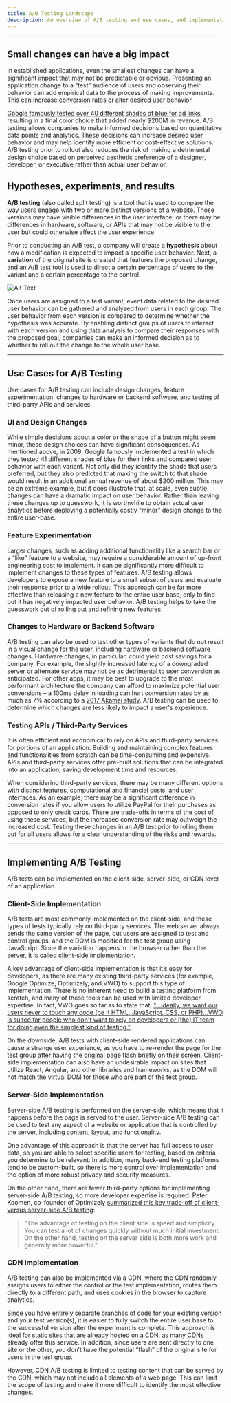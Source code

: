 ```yaml
---
title: A/B Testing Landscape
description: An overview of A/B testing and use cases, and implementation options.
---
```


---

## Small changes can have a big impact

In established applications, even the smallest changes can have a significant impact that may not be predictable or obvious. Presenting an application change to a “test” audience of users and observing their behavior can add empirical data to the process of making improvements. This can increase conversion rates or alter desired user behavior.

[Google famously tested over 40 different shades of
blue for ad links](https://www.theguardian.com/technology/2014/feb/05/why-google-engineers-designers), resulting in a final color choice that added nearly $200M in revenue. A/B testing allows companies to make informed decisions based on quantitative data points and
analytics. These decisions can increase desired user behavior and may help identify more efficient or cost-effective solutions. A/B testing prior to rollout also reduces the risk of making a detrimental design choice based on perceived aesthetic preference of a designer, developer, or executive rather than actual user behavior.

## Hypotheses, experiments, and results

**A/B testing** (also called split testing) is a tool that is used to compare the way users engage with two or more distinct versions of a website. Those versions may have visible differences in the user interface, or there may be differences in hardware, software, or APIs that may not be visible to the user but could otherwise affect the user experience.

Prior to conducting an A/B test, a company will create a **hypothesis** about how a modification is expected to impact a specific user behavior. Next, a **variation** of the original site is created that features the proposed
change, and an A/B test tool is used to direct a certain percentage of users to the variant and a certain
percentage to the control.

![Alt Text](/images/ab_testing_overview.png)

Once users are assigned to a test variant, event data related to the desired user behavior can be gathered and analyzed from users in each group. The user behavior from each version is compared to determine whether the hypothesis was accurate. By enabling distinct groups of users to interact with each version and using data analysis to compare their responses with the proposed goal, companies can make an informed decision as to whether to roll out the change to the whole user base.

---

## Use Cases for A/B Testing

Use cases for A/B testing can include design changes, feature experimentation, changes to hardware or backend software, and testing of third-party APIs and services.

### UI and Design Changes

While simple decisions about a color or the shape of a button might seem minor, these design choices can have significant consequences. As mentioned above, in 2009, Google famously implemented a test in which they tested 41 different shades of blue for their links and compared user behavior with each variant. Not only did they identify the shade that users preferred, but they also predicted that making the switch to that shade would result in an additional annual revenue of about $200 million. This may be an extreme example, but it does illustrate that, at scale, even subtle changes can have a dramatic impact on user behavior. Rather than leaving these changes up to guesswork, it is worthwhile to obtain actual user analytics before deploying a potentially costly “minor” design change to the entire user-base.

### Feature Experimentation

Larger changes, such as adding additional functionality like a search bar or a “like” feature to a website, may require a considerable amount of up-front engineering cost to implement. It can be significantly more difficult to implement changes to these types of features. A/B testing allows developers to expose a new feature to a small subset of users and evaluate their response prior to a wide rollout. This approach can be far more effective than releasing a new feature to the entire user base, only to find out it has negatively impacted user behavior. A/B testing helps to take the guesswork out of rolling out and refining new features.

### Changes to Hardware or Backend Software

A/B testing can also be used to test other types of variants that do not result in a visual change for the user, including hardware or backend software changes. Hardware changes, in particular, could yield cost savings for a company. For example, the slightly increased latency of a downgraded server or alternate service may not be as detrimental to user conversion as anticipated. For other apps, it may be best to upgrade to the most performant architecture the company can afford to maximize potential user conversions – a 100ms delay in loading can hurt conversion rates by as much as 7% according to a [2017 Akamai study](https://www.akamai.com/newsroom/press-release/akamai-releases-spring-2017-state-of-online-retail-performance-report). A/B testing can be used to determine which changes are less likely to impact a user's experience.

### Testing APIs / Third-Party Services

It is often efficient and economical to rely on APIs and third-party services for portions of an application. Building and maintaining complex features and functionalities from scratch can be time-consuming and expensive. APIs and third-party services offer pre-built solutions that can be integrated into an application, saving development time and resources.

When considering third-party services, there may be many different options with distinct features, computational and financial costs, and user interfaces. As an example, there may be a significant difference in conversion rates if you allow users to utilize PayPal for their purchases as opposed to only credit cards. There are trade-offs in terms of the cost of using these services, but the increased conversion rate may outweigh the increased cost. Testing these changes in an A/B test prior to rolling them out for all users allows for a clear understanding of the risks and rewards.

---

## Implementing A/B Testing

A/B tests can be implemented on the client-side, server-side, or CDN level of an application.

### Client-Side Implementation

A/B tests are most commonly implemented on the client-side, and these types of tests typically rely on third-party services. The web server always sends the same version of the page, but users are assigned to test and control groups, and the DOM is modified for the test group using JavaScript. Since the variation happens in the browser rather than the server, it is called client-side implementation.

A key advantage of client-side implementation is that it’s easy for developers, as there are many existing third-party services (for example, Google Optimize, Optimizely, and VWO) to support this type of implementation. There is no inherent need to build a testing platform from scratch, and many of these tools can be used with limited developer expertise. In fact, VWO goes so far as to state that, ["...ideally, we want our users never to touch any code (be it HTML, JavaScript, CSS, or PHP)...VWO is suited for people who don't want to rely on developers or \[the\] IT team for doing even the simplest kind of testing."](https://cxl.com/blog/server-side-vs-client-side-ab-testing-tools-whats-the-difference/#h-client-side-server-side-what-s-the-difference)

On the downside, A/B tests with client-side rendered applications can cause a strange user experience, as you have to re-render the page for the test group after having the original page flash briefly on their screen. Client-side implementation can also have an undesirable impact on sites that utilize React, Angular, and other libraries and frameworks, as the DOM will not match the virtual DOM for those who are part of the test group.

### Server-Side Implementation

Server-side A/B testing is performed on the server-side, which means that it happens before the page is served to the user. Server-side A/B testing can be used to test any aspect of a website or application that is controlled by the server, including content, layout, and functionality.

One advantage of this approach is that the server has full access to user data, so you are able to select specific users for testing, based on criteria you determine to be relevant. In addition, many back-end testing platforms tend to be custom-built, so there is more control over implementation and the option of more robust privacy and security measures.

On the other hand, there are fewer third-party options for implementing server-side A/B testing, so more developer expertise is required. Peter Koomen, co-founder of Optimizely [summarized this key trade-off of client- versus server-side A/B testing](https://cxl.com/blog/server-side-vs-client-side-ab-testing-tools-whats-the-difference/#h-client-side-server-side-what-s-the-difference):

> "The advantage of testing on the client side is speed and simplicity. You can test a lot of changes quickly without much initial investment. On the other hand, testing on the server side is both more work and generally more powerful."

### CDN Implementation

A/B testing can also be implemented via a CDN, where the CDN randomly assigns users to either the control or the test implementation, routes them directly to a different path, and uses cookies in the browser to capture analytics.

Since you have entirely separate branches of code for your existing version and your test version(s), it is easier to fully switch the entire user base to the successful version after the experiment is complete. This approach is ideal for static sites that are already hosted on a CDN, as many CDNs already offer this service. In addition, since users are sent directly to one site or the other, you don’t have the potential “flash” of the original site for users in the test group.

However, CDN A/B testing is limited to testing content that can be served by the CDN, which may not include all elements of a web page. This can limit the scope of testing and make it more difficult to identify the most effective changes.
